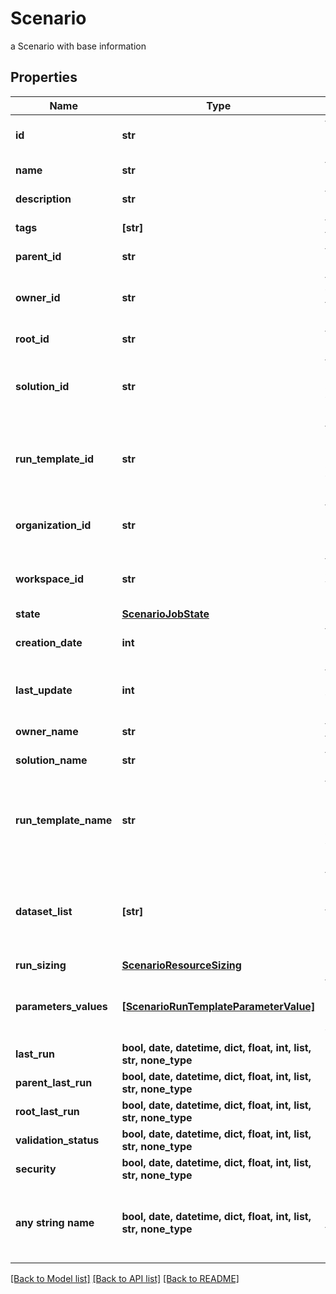 # Scenario

a Scenario with base information

## Properties
Name | Type | Description | Notes
------------ | ------------- | ------------- | -------------
**id** | **str** | the Scenario unique identifier | [optional] [readonly] 
**name** | **str** | the Scenario name | [optional] 
**description** | **str** | the Scenario description | [optional] 
**tags** | **[str]** | the list of tags | [optional] 
**parent_id** | **str** | the Scenario parent id | [optional] 
**owner_id** | **str** | the user id which own this Scenario | [optional] [readonly] 
**root_id** | **str** | the scenario root id | [optional] [readonly] 
**solution_id** | **str** | the Solution Id associated with this Scenario | [optional] [readonly] 
**run_template_id** | **str** | the Solution Run Template Id associated with this Scenario | [optional] 
**organization_id** | **str** | the associated Organization Id | [optional] [readonly] 
**workspace_id** | **str** | the associated Workspace Id | [optional] [readonly] 
**state** | [**ScenarioJobState**](ScenarioJobState.md) |  | [optional] 
**creation_date** | **int** | the Scenario creation date | [optional] [readonly] 
**last_update** | **int** | the last time a Scenario was updated | [optional] [readonly] 
**owner_name** | **str** | the name of the owner | [optional] [readonly] 
**solution_name** | **str** | the Solution name | [optional] [readonly] 
**run_template_name** | **str** | the Solution Run Template name associated with this Scenario | [optional] [readonly] 
**dataset_list** | **[str]** | the list of Dataset Id associated to this Scenario Run Template | [optional] 
**run_sizing** | [**ScenarioResourceSizing**](ScenarioResourceSizing.md) |  | [optional] 
**parameters_values** | [**[ScenarioRunTemplateParameterValue]**](ScenarioRunTemplateParameterValue.md) | the list of Solution Run Template parameters values | [optional] 
**last_run** | **bool, date, datetime, dict, float, int, list, str, none_type** |  | [optional] 
**parent_last_run** | **bool, date, datetime, dict, float, int, list, str, none_type** |  | [optional] 
**root_last_run** | **bool, date, datetime, dict, float, int, list, str, none_type** |  | [optional] 
**validation_status** | **bool, date, datetime, dict, float, int, list, str, none_type** |  | [optional] 
**security** | **bool, date, datetime, dict, float, int, list, str, none_type** |  | [optional] 
**any string name** | **bool, date, datetime, dict, float, int, list, str, none_type** | any string name can be used but the value must be the correct type | [optional]

[[Back to Model list]](../README.md#documentation-for-models) [[Back to API list]](../README.md#documentation-for-api-endpoints) [[Back to README]](../README.md)


